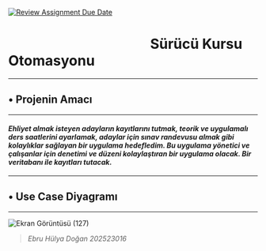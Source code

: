 [![Review Assignment Due Date](https://classroom.github.com/assets/deadline-readme-button-24ddc0f5d75046c5622901739e7c5dd533143b0c8e959d652212380cedb1ea36.svg)](https://classroom.github.com/a/QA5O9x4M)
# &emsp;&emsp;&emsp;&emsp;&emsp;&emsp;&emsp;&emsp;&emsp;&emsp; **Sürücü Kursu Otomasyonu**   <br/>
-----------------------------------
## • **Projenin Amacı** <br/>
-----------------------------------
#### *Ehliyet almak isteyen adayların kayıtlarını tutmak, teorik ve uygulamalı ders saatlerini ayarlamak, adaylar için sınav randevusu almak gibi kolaylıklar sağlayan bir uygulama hedefledim. Bu uygulama yönetici ve çalışanlar için denetimi ve düzeni kolaylaştıran bir uygulama olacak. Bir veritabanı ile kayıtları tutacak.* <br/>
------------------------------------
## • **Use Case Diyagramı** 
------------------------------------
![Ekran Görüntüsü (127)](https://user-images.githubusercontent.com/128515265/236006539-fd50b7e1-6f56-4d17-be2f-6602cfee7fdb.png) <br/>
 > *Ebru Hülya Doğan 202523016* 
